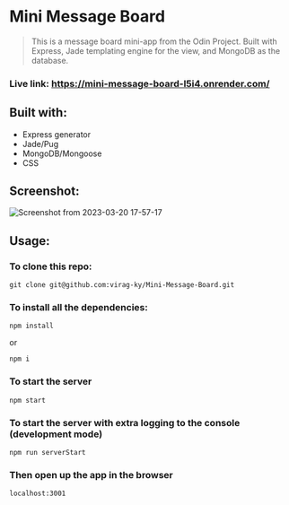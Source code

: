# Mini Message Board

> This is a message board mini-app from the Odin Project. Built with Express, Jade templating engine for the view, and MongoDB as the database.

### Live link: https://mini-message-board-l5i4.onrender.com/

## Built with:
* Express generator
* Jade/Pug
* MongoDB/Mongoose
* CSS

## Screenshot:

![Screenshot from 2023-03-20 17-57-17](https://user-images.githubusercontent.com/79658534/226397640-f79edc78-cab2-49f9-88cc-1ad3c58608a8.png)

## Usage:

### To clone this repo:
```
git clone git@github.com:virag-ky/Mini-Message-Board.git
```

### To install all the dependencies:
```
npm install 
```
or
```
npm i
```

### To start the server
```
npm start
```

### To start the server with extra logging to the console (development mode)
```
npm run serverStart
```
### Then open up the app in the browser
```
localhost:3001
```

